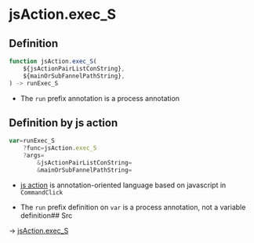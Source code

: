# jsAction.exec_S

## Definition

```js.js
function jsAction.exec_S(
	${jsActionPairListConString},
	${mainOrSubFannelPathString},
) -> runExec_S
```

- The `run` prefix annotation is a process annotation
## Definition by js action

```js.js
var=runExec_S
	?func=jsAction.exec_S
	?args=
		&jsActionPairListConString=
		&mainOrSubFannelPathString=
```

- [js action](#) is annotation-oriented language based on javascript in `CommandClick`

- The `run` prefix definition on `var` is a process annotation, not a variable definition## Src

-> [jsAction.exec_S](https://github.com/puutaro/CommandClick/blob/master/app/src/main/java/com/puutaro/commandclick/fragment_lib/terminal_fragment/js_interface/system/JsAction.kt#L42)


